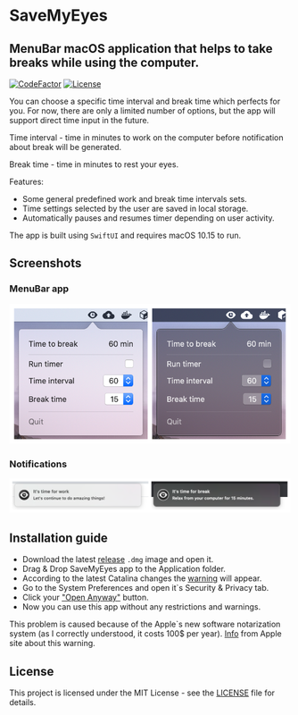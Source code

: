# SaveMyEyes

## MenuBar macOS application that helps to take breaks while using the computer.
[![CodeFactor](https://www.codefactor.io/repository/github/masich/savemyeyes/badge)](https://www.codefactor.io/repository/github/masich/savemyeyes)
[![License](https://poser.pugx.org/ali-irawan/xtra/license.svg)](LICENSE)

You can choose a specific time interval and break time which perfects for you. For now, there are only a limited number of options, but the app will support direct time input in the future. 

Time interval - time in minutes to work on the computer before notification about break will be generated.

Break time - time in minutes to rest your eyes.

Features:
* Some general predefined work and break time intervals sets.
* Time settings selected by the user are saved in local storage.
* Automatically pauses and resumes timer depending on user activity. 

The app is built using ```SwiftUI``` and requires macOS 10.15 to run.

## Screenshots
### MenuBar app
![MenuBar app](Images/Readme/Screenshots/MenuAppScreenshot.png)

### Notifications
![Notifications](Images/Readme/Screenshots/NotificationsScreenshot.png)

## Installation guide
* Download the latest [release](https://github.com/masich/SaveMyEyes/releases/) ```.dmg``` image and open it.
* Drag & Drop SaveMyEyes app to the Application folder.
* According to the latest Catalina changes the [warning](Images/Readme/Installation/Warning.png) will appear.
* Go to the System Preferences and open it`s Security & Privacy tab.
* Click your ["Open Anyway"](Images/Readme/Installation/Security.png) button.
* Now you can use this app without any restrictions and warnings.

This problem is caused because of the Apple`s new software notarization system (as I correctly understood, it costs 100$ per year).
[Info](https://support.apple.com/en-us/HT202491) from Apple site about this warning.


## License

This project is licensed under the MIT License - see the [LICENSE](LICENSE) file for details.